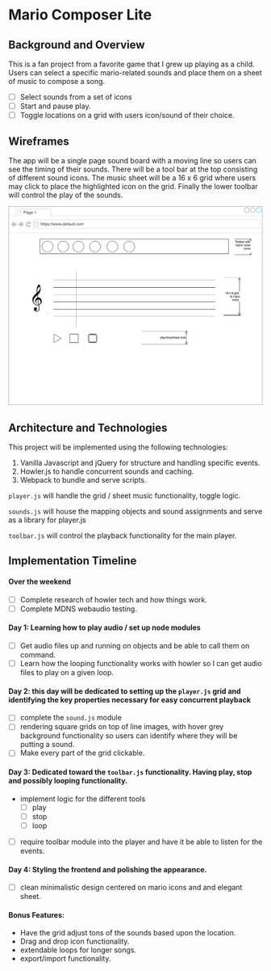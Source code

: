# Mario Composer Lite

## Background and Overview
This is a fan project from a favorite game that I grew up playing as a child. Users can select a specific mario-related sounds and place them on a sheet of music to compose a song.

- [ ] Select sounds from a set of icons
- [ ] Start and pause play.
- [ ] Toggle locations on a grid with users icon/sound of their choice.

## Wireframes
The app will be a single page sound board with a moving line so users can see the timing of their sounds. There will be a tool bar at the top consisting of different sound icons. The music sheet will be a 16 x 6 grid where users may click to place the highlighted icon on the grid. Finally the lower toolbar will control the play of the sounds.

![wireframe](/assets/images/mario_lite_wireframe.png)

## Architecture and Technologies
This project will be implemented using the following technologies:
1. Vanilla Javascript and jQuery for structure and handling specific events.
2. Howler.js to handle concurrent sounds and caching.
3. Webpack to bundle and serve scripts.


`player.js` will handle the grid / sheet music functionality, toggle logic.

`sounds.js` will house the mapping objects and sound assignments and serve as a library for player.js

`toolbar.js` will control the playback functionality for the main player.

## Implementation Timeline
#### Over the weekend
- [ ] Complete research of howler tech and how things work.
- [ ] Complete MDNS webaudio testing.

#### Day 1: Learning how to play audio / set up node modules
- [ ] Get audio files up and running on objects and be able to call them on command.
- [ ] Learn how the looping functionality works with howler so I can get audio files to play on a given loop.

#### Day 2: this day will be dedicated to setting up the `player.js` grid and identifying the key properties necessary for easy concurrent playback
- [ ] complete the `sound.js` module
- [ ] rendering square grids on top of line images, with hover grey background functionality so users can identify where they will be putting a sound.
- [ ] Make every part of the grid clickable.

#### Day 3: Dedicated toward the `toolbar.js` functionality. Having play, stop and possibly looping functionality.
- implement logic for the different tools
  - [ ] play
  - [ ] stop
  - [ ] loop
- [ ] require toolbar module into the player and have it be able to listen for the events.

#### Day 4: Styling the frontend and polishing the appearance.
- [ ] clean minimalistic design centered on mario icons and and elegant sheet.

#### Bonus Features:
- Have the grid adjust tons of the sounds based upon the location.
- Drag and drop icon functionality.
- extendable loops for longer songs.
- export/import functionality.
